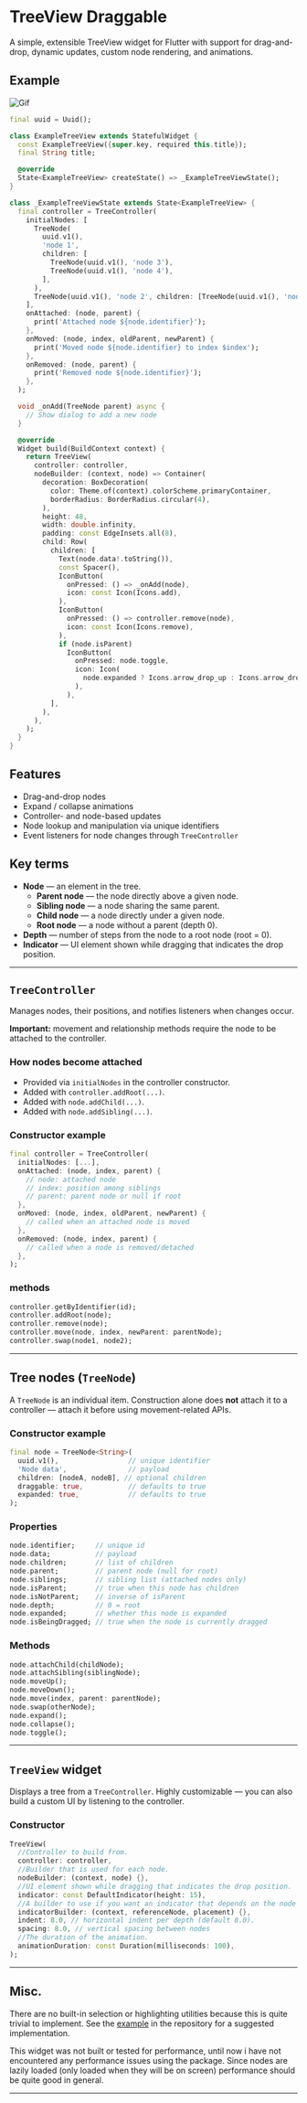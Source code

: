 

# TreeView Draggable

A simple, extensible TreeView widget for Flutter with support for drag-and-drop, dynamic updates, custom node rendering, and animations.

## Example
![Gif](https://i.imgur.com/48nqU2b.gif)
```dart
final uuid = Uuid();

class ExampleTreeView extends StatefulWidget {
  const ExampleTreeView({super.key, required this.title});
  final String title;

  @override
  State<ExampleTreeView> createState() => _ExampleTreeViewState();
}

class _ExampleTreeViewState extends State<ExampleTreeView> {
  final controller = TreeController(
    initialNodes: [
      TreeNode(
        uuid.v1(),
        'node 1',
        children: [
          TreeNode(uuid.v1(), 'node 3'),
          TreeNode(uuid.v1(), 'node 4'),
        ],
      ),
      TreeNode(uuid.v1(), 'node 2', children: [TreeNode(uuid.v1(), 'node 5')]),
    ],
    onAttached: (node, parent) {
      print('Attached node ${node.identifier}');
    },
    onMoved: (node, index, oldParent, newParent) {
      print('Moved node ${node.identifier} to index $index');
    },
    onRemoved: (node, parent) {
      print('Removed node ${node.identifier}');
    },
  );

  void _onAdd(TreeNode parent) async {
    // Show dialog to add a new node
  }

  @override
  Widget build(BuildContext context) {
    return TreeView(
      controller: controller,
      nodeBuilder: (context, node) => Container(
        decoration: BoxDecoration(
          color: Theme.of(context).colorScheme.primaryContainer,
          borderRadius: BorderRadius.circular(4),
        ),
        height: 48,
        width: double.infinity,
        padding: const EdgeInsets.all(8),
        child: Row(
          children: [
            Text(node.data!.toString()),
            const Spacer(),
            IconButton(
              onPressed: () => _onAdd(node),
              icon: const Icon(Icons.add),
            ),
            IconButton(
              onPressed: () => controller.remove(node),
              icon: const Icon(Icons.remove),
            ),
            if (node.isParent)
              IconButton(
                onPressed: node.toggle,
                icon: Icon(
                  node.expanded ? Icons.arrow_drop_up : Icons.arrow_drop_down,
                ),
              ),
          ],
        ),
      ),
    );
  }
}
```

## Features

- Drag-and-drop nodes
- Expand / collapse animations
- Controller- and node-based updates
- Node lookup and manipulation via unique identifiers
- Event listeners for node changes through `TreeController`

## Key terms

- **Node** — an element in the tree.
  - **Parent node** — the node directly above a given node.
  - **Sibling node** — a node sharing the same parent.
  - **Child node** — a node directly under a given node.
  - **Root node** — a node without a parent (depth 0).
- **Depth** — number of steps from the node to a root node (root = 0).
- **Indicator** — UI element shown while dragging that indicates the drop position.

---

## `TreeController`

Manages nodes, their positions, and notifies listeners when changes occur.

**Important:** movement and relationship methods require the node to be attached to the controller.

### How nodes become attached

- Provided via `initialNodes` in the controller constructor.
- Added with `controller.addRoot(...)`.
- Added with `node.addChild(...)`.
- Added with `node.addSibling(...)`.

### Constructor example
```dart
final controller = TreeController(
  initialNodes: [...],
  onAttached: (node, index, parent) {
    // node: attached node
    // index: position among siblings
    // parent: parent node or null if root
  },
  onMoved: (node, index, oldParent, newParent) {
    // called when an attached node is moved
  },
  onRemoved: (node, index, parent) {
    // called when a node is removed/detached
  },
);
```

### methods
```dart
controller.getByIdentifier(id);
controller.addRoot(node);
controller.remove(node);
controller.move(node, index, newParent: parentNode);
controller.swap(node1, node2);
```

---

## Tree nodes (`TreeNode`)

A `TreeNode` is an individual item. Construction alone does **not** attach it to a controller — attach it before using movement-related APIs.

### Constructor example
```dart
final node = TreeNode<String>(
  uuid.v1(),                 // unique identifier
  'Node data',               // payload
  children: [nodeA, nodeB], // optional children
  draggable: true,           // defaults to true
  expanded: true,            // defaults to true
);
```

### Properties
```dart
node.identifier;     // unique id
node.data;           // payload
node.children;       // list of children
node.parent;         // parent node (null for root)
node.siblings;       // sibling list (attached nodes only)
node.isParent;       // true when this node has children
node.isNotParent;    // inverse of isParent
node.depth;          // 0 = root
node.expanded;       // whether this node is expanded
node.isBeingDragged; // true when the node is currently dragged
```

### Methods
```dart
node.attachChild(childNode);
node.attachSibling(siblingNode);
node.moveUp();
node.moveDown();
node.move(index, parent: parentNode);
node.swap(otherNode);
node.expand();
node.collapse();
node.toggle();
```

---

## `TreeView` widget

Displays a tree from a `TreeController`. Highly customizable — you can also build a custom UI by listening to the controller.

### Constructor
```dart
TreeView(
  //Controller to build from.
  controller: controller,
  //Builder that is used for each node.
  nodeBuilder: (context, node) {},
  //UI element shown while dragging that indicates the drop position.
  indicator: const DefaultIndicator(height: 15),
  //A builder to use if you want an indicator that depends on the node that is used as reference for its placement. 
  indicatorBuilder: (context, referenceNode, placement) {},
  indent: 8.0, // horizontal indent per depth (default 8.0).
  spacing: 8.0, // vertical spacing between nodes
  //The duration of the animation.
  animationDuration: const Duration(milliseconds: 100),
);
```

---

## Misc.

There are no built-in selection or highlighting utilities because this is quite trivial to implement. See the [example](https://github.com/Yoeri-z/interactive_tree_view/blob/master/example/lib/main.dart) in the repository for a suggested implementation.

This widget was not built or tested for performance, until now i have not encountered any performance issues using the package. Since nodes are lazily loaded (only loaded when they will be on screen) performance should be quite good in general.

---

